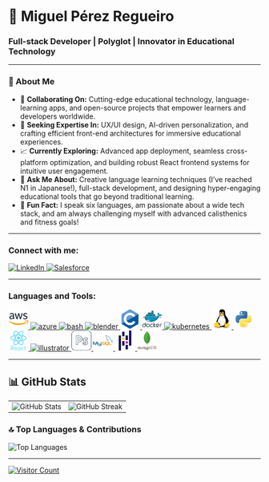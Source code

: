 # 🌌 Miguel Pérez Regueiro
### Full-stack Developer | Polyglot | Innovator in Educational Technology

---

### 🌠 About Me
- 🚀 **Collaborating On:** Cutting-edge educational technology, language-learning apps, and open-source projects that empower learners and developers worldwide.
- 🧩 **Seeking Expertise In:** UX/UI design, AI-driven personalization, and crafting efficient front-end architectures for immersive educational experiences.
- 📈 **Currently Exploring:** Advanced app deployment, seamless cross-platform optimization, and building robust React frontend systems for intuitive user engagement.
- 🧠 **Ask Me About:** Creative language learning techniques (I’ve reached N1 in Japanese!), full-stack development, and designing hyper-engaging educational tools that go beyond traditional learning.
- 🎯 **Fun Fact:** I speak six languages, am passionate about a wide tech stack, and am always challenging myself with advanced calisthenics and fitness goals!

---

<h3 align="left">Connect with me:</h3>
<p align="left">
  <a href="https://linkedin.com/in/Miguel%20Pérez%20Regueiro" target="_blank" rel="noreferrer">
    <img src="https://img.shields.io/badge/LinkedIn-%230077B5.svg?style=flat&logo=linkedin&logoColor=white" alt="LinkedIn" />
  </a>
  <a href="https://www.salesforce.com/trailblazer/vez1avt92qouv7yss3" target="_blank" rel="noreferrer">
    <img src="https://img.shields.io/badge/Salesforce-%2300A1E0.svg?style=flat&logo=salesforce&logoColor=white" alt="Salesforce" />
  </a>
</p>

---

<h3 align="left">Languages and Tools:</h3>
<p align="left"> 
  <a href="https://aws.amazon.com" target="_blank" rel="noreferrer"> 
    <img src="https://raw.githubusercontent.com/devicons/devicon/master/icons/amazonwebservices/amazonwebservices-original-wordmark.svg" alt="aws" width="40" height="40"/> 
  </a> 
  <a href="https://azure.microsoft.com/en-in/" target="_blank" rel="noreferrer"> 
    <img src="https://www.vectorlogo.zone/logos/microsoft_azure/microsoft_azure-icon.svg" alt="azure" width="40" height="40"/> 
  </a> 
  <a href="https://www.gnu.org/software/bash/" target="_blank" rel="noreferrer"> 
    <img src="https://www.vectorlogo.zone/logos/gnu_bash/gnu_bash-icon.svg" alt="bash" width="40" height="40"/> 
  </a> 
  <a href="https://www.blender.org/" target="_blank" rel="noreferrer"> 
    <img src="https://download.blender.org/branding/community/blender_community_badge_white.svg" alt="blender" width="40" height="40"/> 
  </a> 
  <a href="https://www.cprogramming.com/" target="_blank" rel="noreferrer"> 
    <img src="https://raw.githubusercontent.com/devicons/devicon/master/icons/c/c-original.svg" alt="c" width="40" height="40"/> 
  </a> 
  <a href="https://www.docker.com/" target="_blank" rel="noreferrer"> 
    <img src="https://raw.githubusercontent.com/devicons/devicon/master/icons/docker/docker-original-wordmark.svg" alt="docker" width="40" height="40"/> 
  </a>
  <a href="https://kubernetes.io" target="_blank" rel="noreferrer"> 
    <img src="https://www.vectorlogo.zone/logos/kubernetes/kubernetes-icon.svg" alt="kubernetes" width="40" height="40"/> 
  </a> 
  <a href="https://www.linux.org/" target="_blank" rel="noreferrer"> 
    <img src="https://raw.githubusercontent.com/devicons/devicon/master/icons/linux/linux-original.svg" alt="linux" width="40" height="40"/> 
  </a> 
  <a href="https://www.python.org" target="_blank" rel="noreferrer"> 
    <img src="https://raw.githubusercontent.com/devicons/devicon/master/icons/python/python-original.svg" alt="python" width="40" height="40"/> 
  </a> 
  <a href="https://reactjs.org/" target="_blank" rel="noreferrer"> 
    <img src="https://raw.githubusercontent.com/devicons/devicon/master/icons/react/react-original-wordmark.svg" alt="react" width="40" height="40"/> 
  </a> 
  <a href="https://www.adobe.com/in/products/illustrator.html" target="_blank" rel="noreferrer"> 
    <img src="https://www.vectorlogo.zone/logos/adobe_illustrator/adobe_illustrator-icon.svg" alt="illustrator" width="40" height="40"/> 
  </a> 
  <a href="https://www.photoshop.com/en" target="_blank" rel="noreferrer"> 
    <img src="https://raw.githubusercontent.com/devicons/devicon/master/icons/photoshop/photoshop-line.svg" alt="photoshop" width="40" height="40"/> 
  </a> 
  <a href="https://www.mysql.com/" target="_blank" rel="noreferrer"> 
    <img src="https://raw.githubusercontent.com/devicons/devicon/master/icons/mysql/mysql-original-wordmark.svg" alt="mysql" width="40" height="40"/> 
  </a>
  <a href="https://pandas.pydata.org/" target="_blank" rel="noreferrer"> 
    <img src="https://raw.githubusercontent.com/devicons/devicon/2ae2a900d2f041da66e950e4d48052658d850630/icons/pandas/pandas-original.svg" alt="pandas" width="40" height="40"/> 
  </a>
  <a href="https://www.mongodb.com/" target="_blank" rel="noreferrer"> 
    <img src="https://raw.githubusercontent.com/devicons/devicon/master/icons/mongodb/mongodb-original-wordmark.svg" alt="mongodb" width="40" height="40"/> 
  </a> 
</p>

---

## 📊 GitHub Stats
<table>
<tr>
<td>
<img src="https://github-readme-stats.vercel.app/api?username=MiguelRegueiro&theme=github_dark&hide_border=true&show_icons=true" alt="GitHub Stats">
</td>
<td>
<img src="https://github-readme-streak-stats.herokuapp.com/?user=MiguelRegueiro&theme=github_dark&hide_border=true" alt="GitHub Streak">
</td>
</tr>
</table>
  
### 🔝 Top Languages & Contributions
<img src="https://github-readme-stats.vercel.app/api/top-langs/?username=MiguelRegueiro&theme=github_dark&hide_border=true&layout=compact" alt="Top Languages">

---

[![Visitor Count](https://visitcount.itsvg.in/api?id=MiguelRegueiro&icon=0&color=12)](https://visitcount.itsvg.in)

<!-- This readme was beautifully crafted with the help of GPRM: https://gprm.itsvg.in -->
